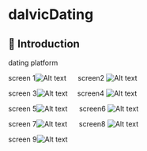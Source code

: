 # dalvicDating


## 📌 Introduction
dating platform

screen 1![Alt text](/DalvicDating/dalvic_dating/images/dating1.png?raw=true) &nbsp;&nbsp;&nbsp;&nbsp; screen2  ![Alt text](/DalvicDating/dalvic_dating/images/dating2.png?raw=true)


screen 3![Alt text](/DalvicDating/dalvic_dating/images/dating3.png?raw=true)&nbsp;&nbsp;&nbsp;&nbsp; screen4  ![Alt text](/DalvicDating/dalvic_dating/images/dating4.png?raw=true)


screen 5![Alt text](/DalvicDating/dalvic_dating/images/dating5.png?raw=true) &nbsp;&nbsp;&nbsp;&nbsp; screen6  ![Alt text](/DalvicDating/dalvic_dating/images/dating6.png?raw=true)


screen 7![Alt text](/DalvicDating/dalvic_dating/images/dating7.png?raw=true) &nbsp;&nbsp;&nbsp;&nbsp; screen8  ![Alt text](/DalvicDating/dalvic_dating/images/dating8.png?raw=true)

screen 9![Alt text](/DalvicDating/dalvic_dating/images/dating9.png?raw=true)




